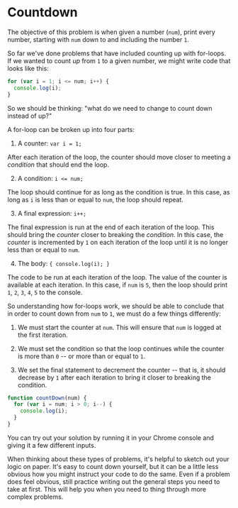 # Countdown

The objective of this problem is when given a number (`num`), print every number, starting with `num` down to and including the number `1`.

So far we've done problems that have included counting up with for-loops. If we wanted to count _up_ from `1` to a given number, we might write code that looks like this:

```js
for (var i = 1; i <= num; i++) {
  console.log(i);
}
```

So we should be thinking: "what do we need to change to count down instead of up?"

A for-loop can be broken up into four parts:

1. A counter: `var i = 1;`

After each iteration of the loop, the counter should move closer to meeting a _condition_ that should end the loop.

2. A condition: `i <= num;`

The loop should continue for as long as the condition is true. In this case, as long as `i` is less than or equal to `num`, the loop should repeat.

3. A final expression: `i++;`

The final expression is run at the end of each iteration of the loop. This should bring the _counter_ closer to breaking the _condition_. In this case, the _counter_ is incremented by `1` on each iteration of the loop until it is no longer less than or equal to `num`.

4. The body: `{ console.log(i); }`

The code to be run at each iteration of the loop. The value of the counter is available at each iteration. In this case, if `num` is `5`, then the loop should print `1`, `2`, `3`, `4`, `5` to the console.

So understanding how for-loops work, we should be able to conclude that in order to count down from `num` to `1`, we must do a few things differently:

1. We must start the counter at `num`. This will ensure that `num` is logged at the first iteration.

2. We must set the condition so that the loop continues while the counter is more than `0` -- or more than or equal to `1`.

3. We set the final statement to decrement the counter -- that is, it should decrease by `1` after each iteration to bring it closer to breaking the condition.

```js
function countDown(num) {
  for (var i = num; i > 0; i--) {
    console.log(i);
  }
}
```

You can try out your solution by running it in your Chrome console and giving it a few different inputs.

When thinking about these types of problems, it's helpful to sketch out your logic on paper. It's easy to count down yourself, but it can be a little less obvious how you might instruct your code to do the same. Even if a problem does feel obvious, still practice writing out the general steps you need to take at first. This will help you when you need to thing through more complex problems.
